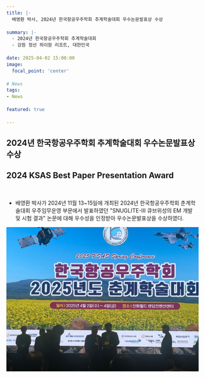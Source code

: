 ```yaml
---
title: |-
  배영환 박사, 2024년 한국항공우주학회 추계학술대회 우수논문발표상 수상

summary: |-
  - 2024년 한국항공우주학회 추계학술대회
  - 강원 정선 하이원 리조트, 대한민국

date: 2025-04-02 15:00:00
image:
  focal_point: 'center'

# News
tags: 
- News

featured: true

---
```


## 2024년 한국항공우주학회 추계학술대회 우수논문발표상 수상
## 2024 KSAS Best Paper Presentation Award
</br>

- 배영환 박사가 2024년 11월 13~15일에 개최된 2024년 한국항공우주학회 춘계학술대회 우주임무운영 부문에서 발표하였던 "SNUGLITE-III 큐브위성의 EM 개발 및 시험 결과" 논문에 대해 우수성을 인정받아 우수논문발표상을 수상하였다.

 <!-- ![featuered](featured.jpg) -->
 ![250402-fig1](fig1.jpg)
 <!-- ![241108-fig2](fig2.jpg) -->